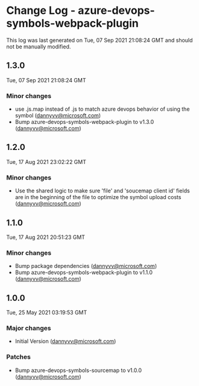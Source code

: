 # Change Log - azure-devops-symbols-webpack-plugin

This log was last generated on Tue, 07 Sep 2021 21:08:24 GMT and should not be manually modified.

<!-- Start content -->

## 1.3.0

Tue, 07 Sep 2021 21:08:24 GMT

### Minor changes

- use .js.map instead of .js to match azure devops behavior of using the symbol (dannyvv@microsoft.com)
- Bump azure-devops-symbols-webpack-plugin to v1.3.0 (dannyvv@microsoft.com)

## 1.2.0

Tue, 17 Aug 2021 23:02:22 GMT

### Minor changes

- Use the shared logic to make sure 'file' and 'soucemap client id' fields are in the beginning of the file to optimize the symbol upload costs (dannyvv@microsoft.com)

## 1.1.0

Tue, 17 Aug 2021 20:51:23 GMT

### Minor changes

- Bump package dependencies (dannyvv@microsoft.com)
- Bump azure-devops-symbols-webpack-plugin to v1.1.0 (dannyvv@microsoft.com)

## 1.0.0

Tue, 25 May 2021 03:19:53 GMT

### Major changes

- Initial Version (dannyvv@microsoft.com)

### Patches

- Bump azure-devops-symbols-sourcemap to v1.0.0 (dannyvv@microsoft.com)
